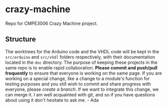 # crazy-machine
Repo for CMPE3006 Crazy Machine project. 

## Structure
The worktrees for the Arduino code and the VHDL code will be kept in the `src/arduino` and `src/vhdl` folders respectively, with their documentation located in the `doc` directory. 
The purpose of keeping these projects in the same repo is to enable rapid collaboration. **Please commit and push/pull frequently** to ensure that everyone is working on the same page. If you are working on a special change, like a change to a module's function for testing purposes and you still wish to commit and share progress with everyone, please *create a branch*. If we want to integrate this change, we can merge it. I am well acquainted with git, and so if you have questions about using it don't hesitate to ask me. - Ada


